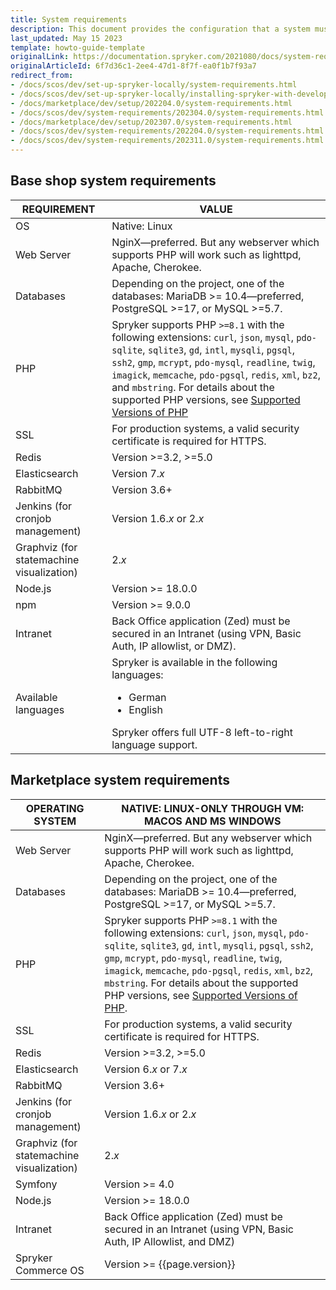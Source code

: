 ```yaml
---
title: System requirements
description: This document provides the configuration that a system must have in order for the Spryker project to run smoothly and efficiently.
last_updated: May 15 2023
template: howto-guide-template
originalLink: https://documentation.spryker.com/2021080/docs/system-requirements
originalArticleId: 6f7d36c1-2ee4-47d1-8f7f-ea0f1b7f93a7
redirect_from:
- /docs/scos/dev/set-up-spryker-locally/system-requirements.html
- /docs/scos/dev/set-up-spryker-locally/installing-spryker-with-development-virtual-machine/devvm-system-requirements.html
- /docs/marketplace/dev/setup/202204.0/system-requirements.html
- /docs/scos/dev/system-requirements/202304.0/system-requirements.html
- /docs/marketplace/dev/setup/202307.0/system-requirements.html
- /docs/scos/dev/system-requirements/202204.0/system-requirements.html
- /docs/scos/dev/system-requirements/202311.0/system-requirements.html
---
```


## Base shop system requirements


| REQUIREMENT | VALUE                                                                                                                                                                                                                                                                                                                                                                                                          |
|---|----------------------------------------------------------------------------------------------------------------------------------------------------------------------------------------------------------------------------------------------------------------------------------------------------------------------------------------------------------------------------------------------------------------|
| OS                                        | Native: Linux                                                                                                                                                                                                                                                                                                                                                                                                  |
| Web Server                                | NginX—preferred. But any webserver which supports PHP will work such as lighttpd, Apache, Cherokee.                                                                                                                                                                                                                                                                                                            |
| Databases                                 | Depending on the project, one of the databases: MariaDB >= 10.4—preferred, PostgreSQL >=17, or MySQL >=5.7.                                                                                                                                                                                                                                                                                                    |
| PHP                                       | Spryker supports PHP `>=8.1` with the following extensions: `curl`, `json`, `mysql`, `pdo-sqlite`, `sqlite3`, `gd`, `intl`, `mysqli`, `pgsql`, `ssh2`, `gmp`, `mcrypt`, `pdo-mysql`, `readline`, `twig`, `imagick`, `memcache`, `pdo-pgsql`, `redis`, `xml`, `bz2`, and `mbstring`. For details about the supported PHP versions, see [Supported Versions of PHP](/docs/dg/dev/supported-versions-of-php.html) |
| SSL                                       | For production systems, a valid security certificate is required for HTTPS.                                                                                                                                                                                                                                                                                                                                    |
| Redis                                     | Version >=3.2, >=5.0                                                                                                                                                                                                                                                                                                                                                                                           |
| Elasticsearch                             | Version 7.*x*                                                                                                                                                                                                                                                                                                                                                                                                  |
| RabbitMQ                                  | Version 3.6+                                                                                                                                                                                                                                                                                                                                                                                                   |
| Jenkins (for cronjob management)          | Version 1.6.*x* or 2.*x*                                                                                                                                                                                                                                                                                                                                                                                       |
| Graphviz (for statemachine visualization) | 2.*x*                                                                                                                                                                                                                                                                                                                                                                                                          |
| Node.js                                   | Version >= 18.0.0                                                                                                                                                                                                                                                                                                                                                                                              |
| npm                                       | Version >= 9.0.0                                                                                                                                                                                                                                                                                                                                                                                               |
| Intranet                                  | Back Office application (Zed) must be secured in an Intranet (using VPN, Basic Auth, IP allowlist, or DMZ).                                                                                                                                                                                                                                                                                                    |
| Available languages                       | Spryker is available in the following languages:<ul><li>German</li><li>English</li></ul> Spryker offers full UTF-8 left-to-right language support.                                                                                                                                                                                                                                                             |


## Marketplace system requirements

| OPERATING SYSTEM | NATIVE: LINUX-ONLY THROUGH VM: MACOS AND MS WINDOWS                                                                                                                                                                                                                                                                                                                                                         |
|---|-------------------------------------------------------------------------------------------------------------------------------------------------------------------------------------------------------------------------------------------------------------------------------------------------------------------------------------------------------------------------------------------------------------|
| Web Server                                | NginX—preferred. But any webserver which supports PHP will work such as lighttpd, Apache, Cherokee.                                                                                                                                                                                                                                                                                                         |
| Databases                               | Depending on the project, one of the databases: MariaDB >= 10.4—preferred, PostgreSQL >=17, or MySQL >=5.7.                                                                                                                                                                                                                                                                                                 |
| PHP                                       | Spryker supports PHP `>=8.1` with the following extensions: `curl`, `json`, `mysql`, `pdo-sqlite`, `sqlite3`, `gd`, `intl`, `mysqli`, `pgsql`, `ssh2`, `gmp`, `mcrypt`, `pdo-mysql`, `readline`, `twig`, `imagick`, `memcache`, `pdo-pgsql`, `redis`, `xml`, `bz2`, `mbstring`. For details about the supported PHP versions, see [Supported Versions of PHP](/docs/dg/dev/supported-versions-of-php.html). |
| SSL                                       | For production systems, a valid security certificate is required for HTTPS.                                                                                                                                                                                                                                                                                                                                 |
| Redis                                     | Version >=3.2, >=5.0                                                                                                                                                                                                                                                                                                                                                                                        |
| Elasticsearch                             | Version 6.*x* or 7.*x*                                                                                                                                                                                                                                                                                                                                                                                      |
| RabbitMQ                                  | Version 3.6+                                                                                                                                                                                                                                                                                                                                                                                                |
| Jenkins (for cronjob management)          | Version 1.6.*x* or 2.*x*                                                                                                                                                                                                                                                                                                                                                                                    |
| Graphviz (for statemachine visualization) | 2.*x*                                                                                                                                                                                                                                                                                                                                                                                                       |
| Symfony                                   | Version >= 4.0                                                                                                                                                                                                                                                                                                                                                                                              |
| Node.js                                   | Version >= 18.0.0                                                                                                                                                                                                                                                                                                                                                                                           |
| Intranet                                  | Back Office application (Zed) must be secured in an Intranet (using VPN, Basic Auth, IP Allowlist, and DMZ)                                                                                                                                                                                                                                                                                                 |
| Spryker Commerce OS                       | Version >= {{page.version}}                                                                                                                                                                                                                                                                                                                                                                                 |
